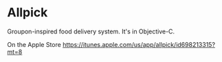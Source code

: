 Allpick
=======

Groupon-inspired food delivery system. It's in Objective-C.

On the Apple Store
https://itunes.apple.com/us/app/allpick/id698213315?mt=8
